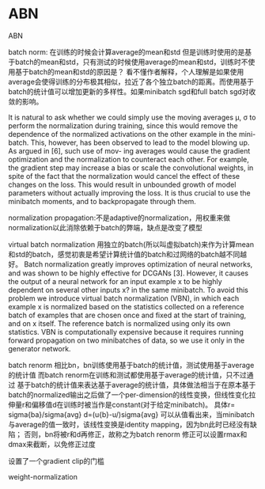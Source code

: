 # ABN
ABN

batch norm:
在训练的时候会计算average的mean和std
但是训练时使用的是基于batch的mean和std，只有测试的时候使用average的mean和std，训练时不使用基于batch的mean和std的原因是？  看不懂作者解释，个人理解是如果使用average会使得训练的分布极其相似，拉近了各个独立batch的距离。而使用基于batch的统计值可以增加更新的多样性。如果minibatch sgd和full batch sgd对收敛的影响。

It is natural to ask whether we could simply use the moving averages μ, σ to perform the normalization during training, since this would remove the dependence of the normalized activations on the other example in the mini- batch. This, however, has been observed to lead to the model blowing up. As argued in [6], such use of mov- ing averages would cause the gradient optimization and the normalization to counteract each other. For example, the gradient step may increase a bias or scale the convolutional weights, in spite of the fact that the normalization would cancel the effect of these changes on the loss. This would result in unbounded growth of model parameters without actually improving the loss. It is thus crucial to use the minibatch moments, and to backpropagate through them.







normalization propagation:不是adaptive的normalization，用权重来做normalization以此消除依赖于batch的弊端，缺点是改变了模型

virtual batch normalization
用独立的batch(所以叫虚拟batch)来作为计算mean和std的batch，感觉初衷是希望计算统计值的batch和过网络的batch越不同越好。
Batch normalization greatly improves optimization of neural networks, and was shown to be highly effective for DCGANs [3]. However, it causes the output of a neural network for an input example x to be highly dependent on several other inputs x? in the same minibatch. To avoid this problem we introduce virtual batch normalization (VBN), in which each example x is normalized based on the statistics collected on a reference batch of examples that are chosen once and fixed at the start of training, and on x itself. The reference batch is normalized using only its own statistics. VBN is computationally expensive because it requires running forward propagation on two minibatches of data, so we use it only in the generator network.

batch renorm
相比bn，bn训练使用基于batch的统计值，测试使用基于average的统计值
而batch renorm在训练和测试都使用基于average的统计值，只不过通过 基于batch的统计值来表达基于average的统计值，具体做法相当于在原本基于batch的normalized输出之后做了一个per-dimension的线性变换，但线性变化拉伸量r和偏移值d在训练时被当作是constant(对于给定minibatch)。
具体r= sigma{ba}/sigma{avg}
d=(u{b}-u/)sigma{avg}
可以从值看出来，当minibatch与average的值一致时，该线性变换是identity mapping，因为bn此时已经没有缺陷；
否则，bn将被r和d再修正，故称之为batch renorm
修正可以设置rmax和dmax来截断，以免修正过度


设置了一个gradient clip的门槛



weight-normalization